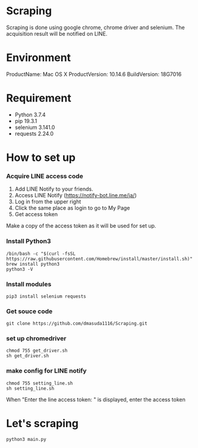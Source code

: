 # Scraping

Scraping is done using google chrome, chrome driver and selenium.
The acquisition result will be notified on LINE.

# Environment

ProductName:	Mac OS X
ProductVersion:	10.14.6
BuildVersion:	18G7016

# Requirement

* Python 3.7.4
* pip 19.3.1
* selenium 3.141.0
* requests 2.24.0

# How to set up

### Acquire LINE access code

1. Add LINE Notify to your friends.
2. Access LINE Notify (https://notify-bot.line.me/ja/)
4. Log in from the upper right
5. Click the same place as login to go to My Page
6. Get access token

Make a copy of the access token as it will be used for set up.

### Install Python3

```
/bin/bash -c "$(curl -fsSL https://raw.githubusercontent.com/Homebrew/install/master/install.sh)"
brew install python3
python3 -V
```

### Install modules

```
pip3 install selenium requests
```

### Get souce code
```
git clone https://github.com/dmasuda1116/Scraping.git
```

### set up chromedriver

```
chmod 755 get_driver.sh
sh get_driver.sh
```

### make config for LINE notify

```
chmod 755 setting_line.sh
sh setting_line.sh
```

When "Enter the line access token: " is displayed, enter the access token

# Let's scraping
```
python3 main.py
```


